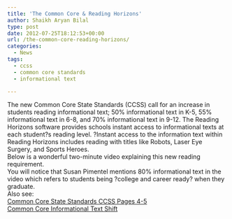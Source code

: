 ```yaml
---
title: 'The Common Core & Reading Horizons'
author: Shaikh Aryan Bilal
type: post
date: 2012-07-25T18:12:53+00:00
url: /the-common-core-reading-horizons/
categories:
  - News
tags:
  - ccss
  - common core standards
  - informational text

---
```

The new Common Core State Standards (CCSS) call for an increase in students reading informational text; 50% informational text in K-5, 55% informational text in 6-8, and 70% informational text in 9-12. The Reading Horizons software provides schools instant access to informational texts at each student?s reading level. ?Instant access to the information text within Reading Horizons includes reading with titles like Robots, Laser Eye Surgery, and Sports Heroes.  
Below is a wonderful two-minute video explaining this new reading requirement.  
You will notice that Susan Pimentel mentions 80% informational text in the video which refers to students being ?college and career ready? when they graduate.  
Also see:  
<a href="http://www.backbonecommunications.com/wp-content/uploads/Common-Core-State-Standards-CCSS-Pages-4-5.pdf" target="_blank" rel="noopener">Common Core State Standards CCSS Pages 4-5</a>  
<a href="http://www.backbonecommunications.com/wp-content/uploads/Common-Core-Informational-Text-Shift.pdf" target="_blank" rel="noopener">Common Core Informational Text Shift</a>